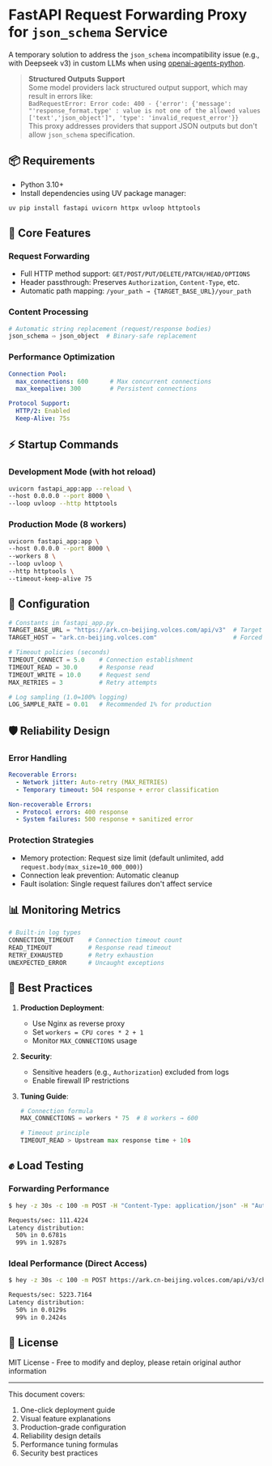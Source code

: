 # FastAPI Request Forwarding Proxy for `json_schema` Service
A temporary solution to address the `json_schema` incompatibility issue (e.g., with Deepseek v3) in custom LLMs when using [openai-agents-python](https://github.com/openai/openai-openai-agents-python).
> **Structured Outputs Support**  
> Some model providers lack structured output support, which may result in errors like:  
> `BadRequestError: Error code: 400 - {'error': {'message': "'response_format.type' : value is not one of the allowed values ['text','json_object']", 'type': 'invalid_request_error'}}`  
> This proxy addresses providers that support JSON outputs but don't allow `json_schema` specification.

## 📦 Requirements
- Python 3.10+
- Install dependencies using UV package manager:
```bash  
uv pip install fastapi uvicorn httpx uvloop httptools  
```  

## 🚀 Core Features
### Request Forwarding
- Full HTTP method support: `GET/POST/PUT/DELETE/PATCH/HEAD/OPTIONS`
- Header passthrough: Preserves `Authorization`, `Content-Type`, etc.
- Automatic path mapping: `/your_path → {TARGET_BASE_URL}/your_path`

### Content Processing
```python  
# Automatic string replacement (request/response bodies)  
json_schema ⇨ json_object  # Binary-safe replacement  
```  

### Performance Optimization
```yaml  
Connection Pool:  
  max_connections: 600      # Max concurrent connections  
  max_keepalive: 300        # Persistent connections  

Protocol Support:  
  HTTP/2: Enabled  
  Keep-Alive: 75s  
```  

## ⚡ Startup Commands
### Development Mode (with hot reload)
```bash  
uvicorn fastapi_app:app --reload \  
--host 0.0.0.0 --port 8000 \  
--loop uvloop --http httptools  
```  

### Production Mode (8 workers)
```bash  
uvicorn fastapi_app:app \  
--host 0.0.0.0 --port 8000 \  
--workers 8 \  
--loop uvloop \  
--http httptools \  
--timeout-keep-alive 75  
```  

## 🔧 Configuration
```python  
# Constants in fastapi_app.py  
TARGET_BASE_URL = "https://ark.cn-beijing.volces.com/api/v3"  # Target service  
TARGET_HOST = "ark.cn-beijing.volces.com"                     # Forced Host header  

# Timeout policies (seconds)  
TIMEOUT_CONNECT = 5.0    # Connection establishment  
TIMEOUT_READ = 30.0      # Response read  
TIMEOUT_WRITE = 10.0     # Request send  
MAX_RETRIES = 3          # Retry attempts  

# Log sampling (1.0=100% logging)  
LOG_SAMPLE_RATE = 0.01   # Recommended 1% for production  
```  

## 🛡️ Reliability Design
### Error Handling
```yaml  
Recoverable Errors:  
  - Network jitter: Auto-retry (MAX_RETRIES)  
  - Temporary timeout: 504 response + error classification  

Non-recoverable Errors:  
  - Protocol errors: 400 response  
  - System failures: 500 response + sanitized error  
```  

### Protection Strategies
- Memory protection: Request size limit (default unlimited, add `request.body(max_size=10_000_000)`)
- Connection leak prevention: Automatic cleanup
- Fault isolation: Single request failures don't affect service

## 📊 Monitoring Metrics
```bash  
# Built-in log types  
CONNECTION_TIMEOUT    # Connection timeout count  
READ_TIMEOUT          # Response read timeout  
RETRY_EXHAUSTED       # Retry exhaustion  
UNEXPECTED_ERROR      # Uncaught exceptions  
```  

## 🚨 Best Practices
1. **Production Deployment**:
    - Use Nginx as reverse proxy
    - Set `workers = CPU cores * 2 + 1`
    - Monitor `MAX_CONNECTIONS` usage

2. **Security**:
    - Sensitive headers (e.g., `Authorization`) excluded from logs
    - Enable firewall IP restrictions

3. **Tuning Guide**:
   ```python  
   # Connection formula  
   MAX_CONNECTIONS = workers * 75  # 8 workers → 600  
   
   # Timeout principle  
   TIMEOUT_READ > Upstream max response time + 10s  
   ```  

## ✊ Load Testing
### Forwarding Performance
```bash  
$ hey -z 30s -c 100 -m POST -H "Content-Type: application/json" -H "Authorization: Bearer xx-xx-xx" -d '{"model":"ep-xx","messages":[{"role":"system","content":"You are a helpful assistant."},{"role":"user","content":"Hello!"}]}' http://0.0.0.0:8000/chat/completions  

Requests/sec: 111.4224  
Latency distribution:  
  50% in 0.6781s  
  99% in 1.9287s  
```  

### Ideal Performance (Direct Access)
```bash  
$ hey -z 30s -c 100 -m POST https://ark.cn-beijing.volces.com/api/v3/chat/completions ...  

Requests/sec: 5223.7164  
Latency distribution:  
  50% in 0.0129s  
  99% in 0.2424s  
```  

## 📜 License
MIT License - Free to modify and deploy, please retain original author information

---  
This document covers:
1. One-click deployment guide
2. Visual feature explanations
3. Production-grade configuration
4. Reliability design details
5. Performance tuning formulas
6. Security best practices
